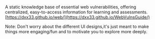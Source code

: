 A static knowledge base of essential web vulnerabilities, offering centralized, easy-to-access information for learning and assessments.
[https://dxx33.github.io/web/](https://dxx33.github.io/WebVulnsGuide/)


Note: Don't worry about the different UI designs,it's just meant to make things more engaging/fun and to motivate you to explore more deeply.
